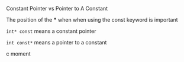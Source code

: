 Constant Pointer vs Pointer to A Constant

The position of the **\*** when  when using the const keyword is important

`int* const` means a constant pointer

`int const*` means a pointer to a constant

c moment